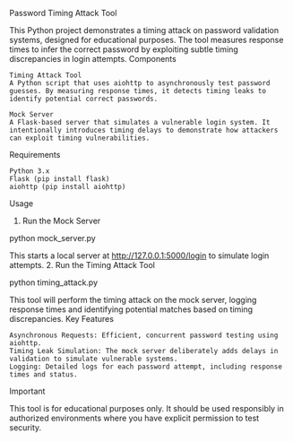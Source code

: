 Password Timing Attack Tool

This Python project demonstrates a timing attack on password validation systems, designed for educational purposes. The tool measures response times to infer the correct password by exploiting subtle timing discrepancies in login attempts.
Components

    Timing Attack Tool
    A Python script that uses aiohttp to asynchronously test password guesses. By measuring response times, it detects timing leaks to identify potential correct passwords.

    Mock Server
    A Flask-based server that simulates a vulnerable login system. It intentionally introduces timing delays to demonstrate how attackers can exploit timing vulnerabilities.

Requirements

    Python 3.x
    Flask (pip install flask)
    aiohttp (pip install aiohttp)

Usage
1. Run the Mock Server

python mock_server.py

This starts a local server at http://127.0.0.1:5000/login to simulate login attempts.
2. Run the Timing Attack Tool

python timing_attack.py

This tool will perform the timing attack on the mock server, logging response times and identifying potential matches based on timing discrepancies.
Key Features

    Asynchronous Requests: Efficient, concurrent password testing using aiohttp.
    Timing Leak Simulation: The mock server deliberately adds delays in validation to simulate vulnerable systems.
    Logging: Detailed logs for each password attempt, including response times and status.

Important

This tool is for educational purposes only. It should be used responsibly in authorized environments where you have explicit permission to test security.
